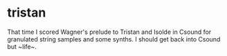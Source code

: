 # tristan
That time I scored Wagner's prelude to Tristan and Isolde in Csound for granulated string samples and some synths. I should get back into Csound but ~life~. 
